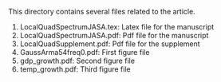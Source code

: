 This directory contains several files related to the article.
1. LocalQuadSpectrumJASA.tex: Latex file for the manuscript
2. LocalQuadSpectrumJASA.pdf: Pdf file for the manuscript
3. LocalQuadSupplement.pdf: Pdf file for the supplement
4. GaussArma54freq0.pdf: First figure file
5. gdp_growth.pdf: Second figure file
6. temp_growth.pdf: Third figure file
